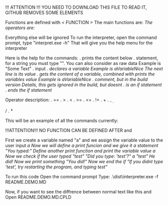 !!! ATTENTION !!!
YOU NEED TO DOWNLOAD THIS FILE TO READ IT, GITHUB REMOVES SOME ELEMENTS



Functions are defined with < FUNCTION >
The main functions are: <prt> <stm> <inp> <var> <con> <cmt> <cnd> <end>
The operators are: <eql> <grt> <lst> <gte> <lte> <neq> <add> <sub> <div> <mul>
Everything else will be ignored
To run the interpreter, open the command prompt, type "interpret.exe -h"
That will give you the help menu for the interpreter

Here is the help for the commands:
. <prt> prints the content below
. <stm> statement, for a string you must type "". You can also consider <stm> as raw data
Example is <stm> "Some Text"
. <inp> input
. <var> declares a variable
Example is <var> aVariableNice
The next line is its value
. <con> gets the content of a variable, combined with <prt> prints the variables value
Example is <con> aVariableNice
. <cmt> comment, but in the build version
Details, this gets ignored in the build, but <cmt> doesnt
. <cnd> is an if statement
. <end> ends the if statement

Operator description:
. <eql> ==
. <grt> >
. <lst> <
. <gte> >=
. <lte> <=
. <neq> !=
. <add> +
. <sub> -
. <div> /
. <mul> *

This will be an example of all the commands currently:

!!!ATTENTION!!!
NO <cmt> FUNCTION CAN BE DEFINED AFTER <prt> and <var>

<cmt> First we create a variable named "a" and we assign the variable value to the user input
<var> a
<inp>
<cmt> Now we will define a print funcion and we give it a statement
<prt>
<stm> "You typed:"
<cmt> Define another print function and print the variable value
<prt>
<con> a
<cmt> Now we check if the user typed "test"
<prt>
<stm> "Did you type: 'test'?"
<cnd> <con> a <eql> <stm> "test"
<cmt> He did! Now we print something
<prt>
<stm> "You did!"
<cmt> Now we end the if
<end>
<prt>
<stm> "If you didnt type 'test', try restarting the program, and typing test"

To run this code
Open the command prompt
Type: .\dist\interpreter.exe -f README.DEMO.MD

Now, if you want to see the diffrence between normal text like this and <cmt>
Open README.DEMO.MD.CPLD

